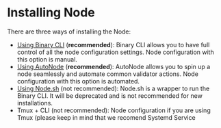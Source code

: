 # Installing Node

There are three ways of installing the Node:

* [Using Binary CLI](using-binary-cli.md) \(**recommended**\): Binary CLI allows you to have full control of all the node configuration settings. Node configuration with this option is manual.
* [Using AutoNode](../upgrading-node/using-autonode.md) \(**recommended**\): AutoNode allows you to spin up a node seamlessly and automate common validator actions. Node configuration with this option is automated.
* [Using Node.sh](using-node.sh.md) \(not recommended\): Node.sh is a wrapper to run the Binary CLI. It will be deprecated and is not recommended for new installations.
* Tmux + CLI \(not recommended\): Node configuration if you are using Tmux \(please keep in mind that we recomend Systemd Service




